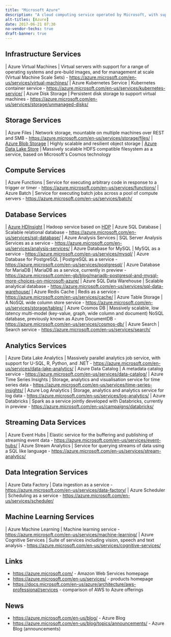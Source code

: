 ```yaml
---
title: "Microsoft Azure"
description: "A cloud computing service operated by Microsoft, with support for infrastructure, storage, databases and analytics services, available in 34 geographical regions.  Announced in Otober 2008, with first services available in February 2010.  Previously known as Windows Azure."
alt-titles: [Azure]
date: 2017-06-21 07:30
no-vendor-techs: true
draft-banner: true
---
```

## Infrastructure Services

| Azure Virtual Machines | Virtual servers with support for a range of operating systems and pre-build images, and for management at scale (Virtual Machine Scale Sets) - <https://azure.microsoft.com/en-us/services/virtual-machines/>
| Azure Kubernetes Service | Kubernetes container service - <https://azure.microsoft.com/en-us/services/kubernetes-service/>
| Azure Disk Storage | Persistent disk storage to support virtual machines - <https://azure.microsoft.com/en-us/services/storage/unmanaged-disks/>

## Storage Services

| Azure Files | Network storage, mountable on multiple machines over REST and SMB - <https://azure.microsoft.com/en-us/services/storage/files/>
| [Azure Blob Storage](/technologies/microsoft-azure-blob-storage/) | Highly scalable and resilient object storage
| [Azure Data Lake Store](/technologies/microsoft-azure-data-lake-store/) | Massively scalable HDFS compatible filesystem as a service, based on Microsoft's Cosmos technology

## Compute Services

| Azure Functions | Service for executing arbitrary code in response to a trigger or timer - <https://azure.microsoft.com/en-us/services/functions/>
| Azure Batch | Service for executing batch jobs across a pool of compute servers - <https://azure.microsoft.com/en-us/services/batch/>

## Database Services

| [Azure HDInsight](/technologies/azure-hdinsight/) | Hadoop service based on [HDP](/technologies/hortonworks-data-platform)
| Azure SQL Database | Scalable relational database - <https://azure.microsoft.com/en-us/services/sql-database/>
| Azure Analysis Services | SQL Server Analysis Services as a service - <https://azure.microsoft.com/en-us/services/analysis-services/>
| Azure Database for MySQL | MySQL as a service - <https://azure.microsoft.com/en-us/services/mysql/>
| Azure Database for PostgreSQL | PostgreSQL as a service - <https://azure.microsoft.com/en-us/services/postgresql/>
| Azure Database for MariaDB | MariaDB as a service, currently in preview - <https://azure.microsoft.com/en-gb/blog/mariadb-postgresql-and-mysql-more-choices-on-microsoft-azure/>
| Azure SQL Data Warehouse | Scalable analytical database - <https://azure.microsoft.com/en-us/services/sql-data-warehouse/>
| Azure Redis Cache | Redis as a service - <https://azure.microsoft.com/en-us/services/cache/>
| Azure Table Storage | A NoSQL wide column store service - <https://azure.microsoft.com/en-us/services/storage/tables/>
| Azure Cosmos DB | Massively scalable, low latency multi-model (key-value, graph, wide column and document) NoSQL database, previously known as Azure DocumentDB - <https://azure.microsoft.com/en-us/services/cosmos-db/>
| Azure Search | Search service - <https://azure.microsoft.com/en-us/services/search/>

## Analytics Services

| Azure Data Lake Analytics | Massively parallel analytics job service, with support for U-SQL, R, Python, and .NET - <https://azure.microsoft.com/en-us/services/data-lake-analytics/>
| Azure Data Catalog | A metadata catalog service - <https://azure.microsoft.com/en-us/services/data-catalog/>
| Azure Time Series Insights | Storage, analytics and visualisation service for time series data - <https://azure.microsoft.com/en-us/services/time-series-insights/>
| Azure Log Analytics | Storage, analytics and analytics service for log data - <https://azure.microsoft.com/en-us/services/log-analytics/>
| Azure Databricks | Spark as a service jointly developed with Databricks, currently in preview - <https://azure.microsoft.com/en-us/campaigns/databricks/>

## Streaming Data Services

| Azure Event Hubs  | Elastic service for the buffering and publishing of streaming event data - <https://azure.microsoft.com/en-us/services/event-hubs/>
| Azure Stream Analytics | Service for querying streams of data using a SQL like language - <https://azure.microsoft.com/en-us/services/stream-analytics/>

## Data Integration Services

| Azure Data Factory | Data ingestion as a service - <https://azure.microsoft.com/en-us/services/data-factory/>
| Azure Scheduler | Scheduling as a service - <https://azure.microsoft.com/en-us/services/scheduler/>

## Machine Learning Services

| Azure Machine Learning | Machine learning service - <https://azure.microsoft.com/en-us/services/machine-learning/>
| Azure Cognitive Services | Suite of services including vision, speech and text analysis - <https://azure.microsoft.com/en-us/services/cognitive-services/>

## Links

* <https://azure.microsoft.com/> - Amazon Web Services homepage
* <https://azure.microsoft.com/en-us/services/> - products homepage
* <https://docs.microsoft.com/en-us/azure/architecture/aws-professional/services> - comparison of AWS to Azure offerings

## News

* <https://azure.microsoft.com/en-us/blog/> - Azure Blog
* <https://azure.microsoft.com/en-us/blog/topics/announcements/> - Azure Blog (announcements)